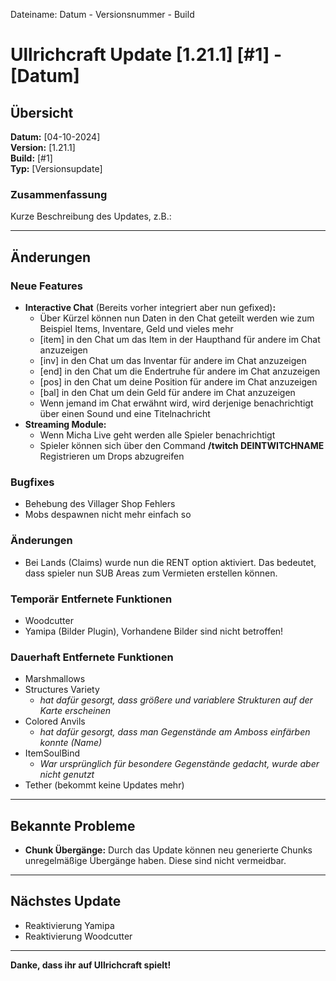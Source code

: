 Dateiname: Datum - Versionsnummer - Build

# Ullrichcraft Update [1.21.1] [#1] - [Datum]

## Übersicht

**Datum:** [04-10-2024]  
**Version:** [1.21.1]  
**Build:** [#1]  
**Typ:** [Versionsupdate]

### Zusammenfassung

Kurze Beschreibung des Updates, z.B.:

---

## Änderungen

### Neue Features
- **Interactive Chat** (Bereits vorher integriert aber nun gefixed)**:**
  - Über Kürzel können nun Daten in den Chat geteilt werden wie zum Beispiel Items, Inventare, Geld und vieles mehr
  - [item] in den Chat um das Item in der Haupthand für andere im Chat anzuzeigen
  - [inv] in den Chat um das Inventar für andere im Chat anzuzeigen
  - [end] in den Chat um die Endertruhe für andere im Chat anzuzeigen
  - [pos] in den Chat um deine Position für andere im Chat anzuzeigen
  - [bal] in den Chat um dein Geld für andere im Chat anzuzeigen
  - Wenn jemand im Chat erwähnt wird, wird derjenige benachrichtigt über einen Sound und eine Titelnachricht
- **Streaming Module:**
  - Wenn Micha Live geht werden alle Spieler benachrichtigt
  - Spieler können sich über den Command **/twitch DEINTWITCHNAME** Registrieren um Drops abzugreifen
### Bugfixes
- Behebung des Villager Shop Fehlers
- Mobs despawnen nicht mehr einfach so

### Änderungen
- Bei Lands (Claims) wurde nun die RENT option aktiviert. Das bedeutet, dass spieler nun SUB Areas zum Vermieten erstellen können.

### Temporär Entfernete Funktionen
- Woodcutter
- Yamipa (Bilder Plugin), Vorhandene Bilder sind nicht betroffen!

### Dauerhaft Entfernete Funktionen
- Marshmallows
- Structures Variety
  - *hat dafür gesorgt, dass größere und variablere Strukturen auf der Karte erscheinen*
- Colored Anvils
  - *hat dafür gesorgt, dass man Gegenstände am Amboss einfärben konnte (Name)*
- ItemSoulBind
  - *War ursprünglich für besondere Gegenstände gedacht, wurde aber nicht genutzt*
- Tether (bekommt keine Updates mehr)

---

## Bekannte Probleme
- **Chunk Übergänge:** Durch das Update können neu generierte Chunks unregelmäßige Übergänge haben. Diese sind nicht vermeidbar.

---

## Nächstes Update
- Reaktivierung Yamipa
- Reaktivierung Woodcutter

---

**Danke, dass ihr auf Ullrichcraft spielt!**
